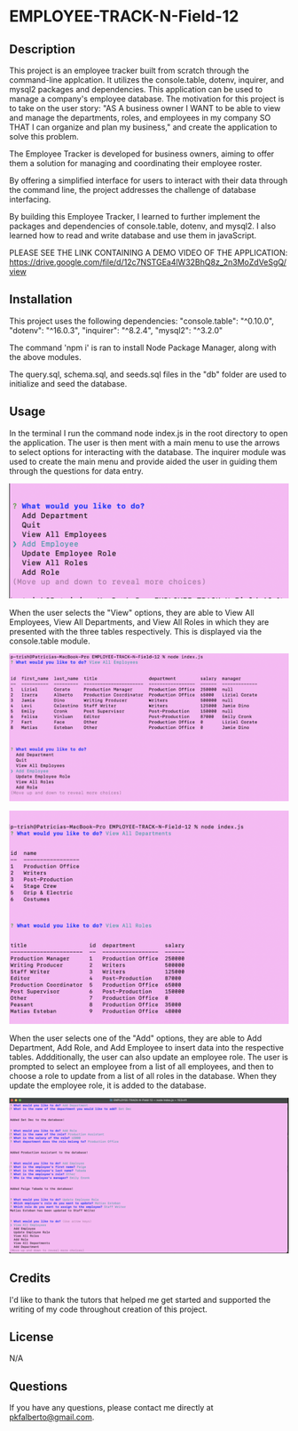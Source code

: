 # EMPLOYEE-TRACK-N-Field-12

## Description

This project is an employee tracker built from scratch through the command-line applcation. It utilizes the console.table, dotenv, inquirer, and mysql2 packages and dependencies.  This application can be used to manage a company's employee database.  The motivation for this project is to take on the user story: 
"AS A business owner
I WANT to be able to view and manage the departments, roles, and employees in my company
SO THAT I can organize and plan my business,"
and create the application to solve this problem.

The Employee Tracker is developed for business owners, aiming to offer them a solution for managing and coordinating their employee roster.

By offering a simplified interface for users to interact with their data through the command line, the project addresses the challenge of database interfacing.

By building this Employee Tracker, I learned to further implement the packages and dependencies of console.table, dotenv, and mysql2.  I also learned how to read and write database and use them in javaScript.  


PLEASE SEE THE LINK CONTAINING A DEMO VIDEO OF THE APPLICATION: https://drive.google.com/file/d/12c7NSTGEa4lW32BhQ8z_2n3MoZdVeSgQ/view


## Installation

This project uses the following dependencies:
"console.table": "^0.10.0",
"dotenv": "^16.0.3",
"inquirer": "^8.2.4",
"mysql2": "^3.2.0"

The command 'npm i' is ran to install Node Package Manager, along with the above modules.

The query.sql, schema.sql, and seeds.sql files in the "db" folder are used to initialize and seed the database. 


## Usage

In the terminal I run the command node index.js in the root directory to open the application.  The user is then ment with a main menu to use the arrows to select options for interacting with the database.  The inquirer module was used to create the main menu and provide aided the user in guiding them through the questions for data entry.

![alt text](./assets/HW12_mainMenu1.png)

When the user selects the "View" options, they are able to View All Employees, View All Departments, and View All Roles in which they are presented with the three tables respectively.  This is displayed via the console.table module. 

![alt text](./assets/HW12_viewAllEmployees2.png)

![alt text](./assets/HW12_viewAllDepts_viewAllRoles3.png)

When the user selects one of the "Add" options, they are able to Add Department, Add Role, and Add Employee to insert data into the respective tables.  Addditionally, the user can also update an employee role.  The user is prompted to select an employee from a list of all employees, and then to choose a role to update from a list of all roles in the database.  When they update the employee role, it is added to the database. 

![alt text](./assets/HW12_adds_update4.png)


## Credits

​I'd like to thank the tutors that helped me get started and supported the writing of my code throughout creation of this project.


## License

N/A


## Questions

If you have any questions, please contact me directly at pkfalberto@gmail.com.  